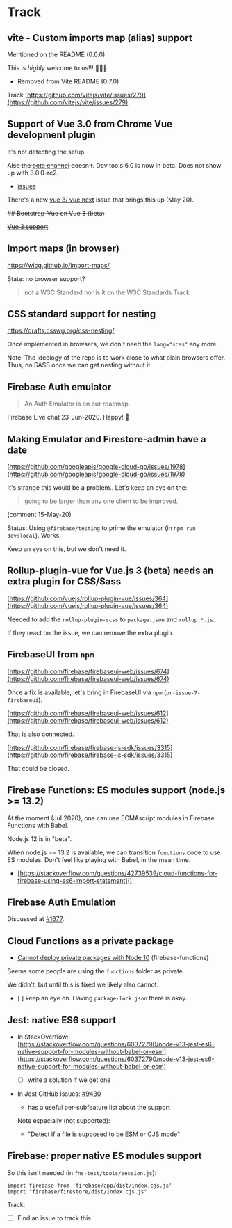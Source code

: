 # Track

## vite - Custom imports map (alias) support

Mentioned on the README (0.6.0). 

This is *highly* welcome to us!!! 🎉🎊🍬

- Removed from Vite README (0.7.0)

Track [https://github.com/vitejs/vite/issues/279](https://github.com/vitejs/vite/issues/279)


## Support of Vue 3.0 from Chrome Vue development plugin

It's not detecting the setup.

<strike>Also the [beta channel](https://chrome.google.com/webstore/detail/vuejs-devtools/ljjemllljcmogpfapbkkighbhhppjdbg) doesn't.</strike> Dev tools 6.0 is now in beta. Does not show up with 3.0.0-rc2.

- [issues](https://github.com/vuejs/vue-devtools/issues)

There's a new [vue 3/ vue next](https://github.com/vuejs/vue-devtools/issues/1199) issue that brings this up (May 20).


<strike>
## Bootstrap-Vue on Vue 3 (beta)

[Vue 3 support](https://github.com/bootstrap-vue/bootstrap-vue/issues/5196)</strike>


## Import maps (in browser)

https://wicg.github.io/import-maps/

State: no browser support?

>not a W3C Standard nor is it on the W3C Standards Track


## CSS standard support for nesting

https://drafts.csswg.org/css-nesting/

Once implemented in browsers, we don't need the `lang="scss"` any more.

Note: The ideology of the repo is to work close to what plain browsers offer. Thus, no SASS once we can get nesting without it.


## Firebase Auth emulator

>An Auth Emulator is on our roadmap.

Firebase Live chat 23-Jun-2020.  Happy!  🦋


## Making Emulator and Firestore-admin have a date

[https://github.com/googleapis/google-cloud-go/issues/1978](https://github.com/googleapis/google-cloud-go/issues/1978)

It's strange this would be a problem.. Let's keep an eye on the:

>going to be larger than any one client to be improved.

(comment 15-May-20)

Status: Using `@firebase/testing` to prime the emulator (in `npm run dev:local`). Works.

Keep an eye on this, but we don't need it.

## Rollup-plugin-vue for Vue.js 3 (beta) needs an extra plugin for CSS/Sass

[https://github.com/vuejs/rollup-plugin-vue/issues/364](https://github.com/vuejs/rollup-plugin-vue/issues/364)

Needed to add the `rollup-plugin-scss` to `package.json` and `rollup.*.js`.

If they react on the issue, we can remove the extra plugin.


## FirebaseUI from `npm`

[https://github.com/firebase/firebaseui-web/issues/674](https://github.com/firebase/firebaseui-web/issues/674)

Once a fix is available, let's bring in FirebaseUI via `npm` (`pr-issue-7-firebaseui`).

[https://github.com/firebase/firebaseui-web/issues/612](https://github.com/firebase/firebaseui-web/issues/612)

That is also connected.

[https://github.com/firebase/firebase-js-sdk/issues/3315](https://github.com/firebase/firebase-js-sdk/issues/3315)

That could be closed.


## Firebase Functions: ES modules support (node.js >= 13.2)

At the moment (Jul 2020), one can use ECMAscript modules in Firebase Functions with Babel.

Node.js 12 is in "beta". 

When node.js >= 13.2 is available, we can transition `functions` code to use ES modules. Don't feel like playing with Babel, in the mean time.

- [https://stackoverflow.com/questions/42739539/cloud-functions-for-firebase-using-es6-import-statement]()


## Firebase Auth Emulation

Discussed at [#1677](https://github.com/firebase/firebase-tools/issues/1677).


## Cloud Functions as a private package

- [Cannot deploy private packages with Node 10](https://github.com/firebase/firebase-functions/issues/607) (firebase-functions)
  
Seems some people are using the `functions` folder as private.

We didn't, but until this is fixed we likely also cannot.

- [ ] keep an eye on. Having `package-lock.json` there is okay.


## Jest: native ES6 support

- In StackOverflow: [https://stackoverflow.com/questions/60372790/node-v13-jest-es6-native-support-for-modules-without-babel-or-esm](https://stackoverflow.com/questions/60372790/node-v13-jest-es6-native-support-for-modules-without-babel-or-esm)

  - [ ] write a solution if we get one

- In Jest GitHub Issues: [#9430](https://github.com/facebook/jest/issues/9430)
  - has a useful per-subfeature list about the support

   Note especially (not supported): 
   
   - "Detect if a file is supposed to be ESM or CJS mode"
   

## Firebase: proper native ES modules support

So this isn't needed (in `fns-test/tools/session.js`):

```
import firebase from 'firebase/app/dist/index.cjs.js'
import "firebase/firestore/dist/index.cjs.js"
```

Track:

- [ ] Find an issue to track this



